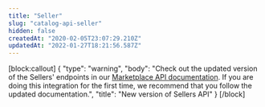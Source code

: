 ```yaml
---
title: "Seller"
slug: "catalog-api-seller"
hidden: false
createdAt: "2020-02-05T23:07:29.210Z"
updatedAt: "2022-01-27T18:21:56.587Z"
---
```

[block:callout]
{
  "type": "warning",
  "body": "Check out the updated version of the Sellers' endpoints in our [Marketplace API documentation](https://developers.vtex.com/vtex-rest-api/reference/sellers). If you are doing this integration for the first time, we recommend that you follow the updated documentation.",
  "title": "New version of Sellers API"
}
[/block]